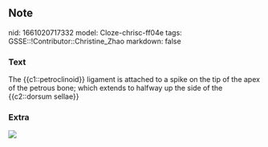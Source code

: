 ## Note
nid: 1661020717332
model: Cloze-chrisc-ff04e
tags: GSSE::!Contributor::Christine_Zhao
markdown: false

### Text
<div>
  <div>
    <div>
      The {{c1::petroclinoid}} ligament is attached to a spike on
      the tip of the apex of the petrous bone; which extends to
      halfway up the side of the {{c2::dorsum sellae}}
    </div>
  </div>
</div>

### Extra
<img src="paste-5f0dd330c33ce29c78105808dfd1f4bb96d8a6aa.jpg">
